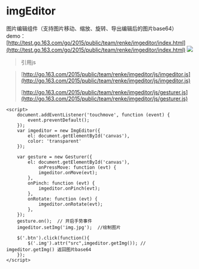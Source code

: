 # imgEditor
图片编辑组件（支持图片移动、缩放、旋转、导出编辑后的图片base64）
demo：[http://test.go.163.com/go/2015/public/team/renke/imgeditor/index.html](http://test.go.163.com/go/2015/public/team/renke/imgeditor/index.html)
![](http://i.imgur.com/xQweJRi.png)


> 引用js

> [http://go.163.com/2015/public/team/renke/imgeditor/js/imgeditor.js](http://go.163.com/2015/public/team/renke/imgeditor/js/imgeditor.js)
> 
> [http://go.163.com/2015/public/team/renke/imgeditor/js/gesturer.js](http://go.163.com/2015/public/team/renke/imgeditor/js/gesturer.js)

    <script>
   		document.addEventListener('touchmove', function (event) {
    		event.preventDefault();
    	});
    	var imgeditor = new ImgEditor({
    		el: document.getElementById('canvas'),
   			color: 'transparent'
    	});
    
    	var gesture = new Gesturer({
    		el: document.getElementById('canvas'),
    			onPressMove: function (evt) {
    			imgeditor.onMove(evt);
    		},
    		onPinch: function (evt) {
    			imgeditor.onPinch(evt);
    		},
    		onRotate: function (evt) {
    			imgeditor.onRotate(evt);
    		},
    	});
		gesture.on();  // 开启手势事件
    	imgeditor.setImg('img.jpg');  //绘制图片
    
    	$('.btn').click(function(){
    		$('.img').attr("src",imgeditor.getImg()); // imgeditor.getImg() 返回图片base64
    	});
    </script>
    
    